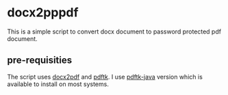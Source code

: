 # docx2pppdf
This is a simple script to convert docx document to password protected pdf document.

## pre-requisities
The script uses [docx2pdf](https://github.com/AlJohri/docx2pdf) and [pdftk](https://www.pdflabs.com/tools/pdftk-server/). I use [pdftk-java](https://gitlab.com/pdftk-java/pdftk) version which is available to install on most systems.
